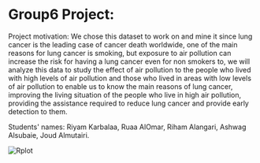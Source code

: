 # Group6 Project:

Project motivation:
We chose this dataset to work on and mine it since lung cancer is the leading case of cancer death worldwide, one of the main reasons for lung cancer is smoking, but exposure to air pollution can increase the risk for having a lung cancer even for non smokers to, we will analyze this data to study the effect of air pollution to the people who lived with high levels of air pollution and those who lived in areas with low levels of air pollution to enable us to know the main reasons of lung cancer, improving the living situation of the people who live in high air pollution, providing the assistance required to reduce lung cancer and provide early detection to them.


Students' names:
Riyam Karbalaa,
Ruaa AlOmar,
Riham Alangari,
Ashwag Alsubaie,
Joud Almutairi.

![Rplot](https://github.com/RiyamAmin/Group6project/assets/144916235/b71b3c1b-1b59-45b2-b4bf-47afda869ef2)

